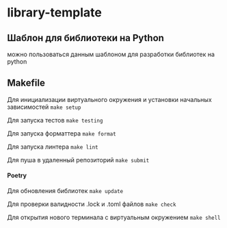 # library-template

## Шаблон для библиотеки на Python

можно пользоваться данным шаблоном для разработки библиотек на python

## Makefile

Для инициализации виртуального окружения и установки начальных зависимостей
`make setup`

Для запуска тестов
`make testing`

Для запуска форматтера
`make format`

Для запуска линтера
`make lint`

Для пуша в удаленный репозиторий
`make submit`

#### Poetry

Для обновления библиотек
`make update`

Для проверки валидности .lock и .toml файлов
`make check`

Для открытия нового терминала с виртуальным окружением
`make shell`
